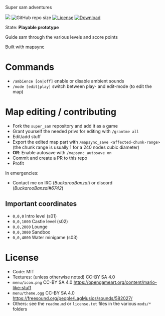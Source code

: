 Super sam adventures

![](https://github.com/BuckarooBanzay/super_sam/workflows/luacheck/badge.svg)
![GitHub repo size](https://img.shields.io/github/repo-size/buckaroobanzay/super_sam)
[![License](https://img.shields.io/badge/License-MIT%20and%20CC%20BY--SA%204.0-green.svg)](license.txt)
[![Download](https://img.shields.io/badge/Download-ContentDB-blue.svg)](https://content.minetest.net/packages/BuckarooBanzay/super_sam)

State: **Playable prototype**

Guide sam through the various levels and score points

Built with [mapsync](https://github.com/Buckaroobanzay/mapsync)

# Commands

* `/ambience [on|off]` enable or disable ambient sounds
* `/mode [edit|play]` switch between play- and edit-mode (to edit the map)

# Map editing / contributing

* Fork the `super_sam` repository and add it as a game
* Grant yourself the needed privs for editing with `/grantme all`
* Edit/add stuff
* Export the edited map part with `/mapsync_save <affected-chunk-range>` (the chunk range is usually 1 for a 240 nodes cubic diameter)
* **OR**: Enable autosave with `/mapsync_autosave on`
* Commit and create a PR to this repo
* Profit

In emergencies:
* Contact me on IRC (*BuckarooBanzai*) or discord (*BuckarooBanzai#6742*)

## Important coordinates

* `0,0,0` Intro level (s01)
* `0,0,1000` Castle level (s02)
* `0,0,2000` Lounge
* `0,0,3000` Sandbox
* `0,0,4000` Water minigame (s03)

# License

* Code: MIT
* Textures: (unless otherwise noted) CC-BY SA 4.0
* `menu/icon.png` CC-BY SA 4.0 https://opengameart.org/content/mario-like-stuff
* `menu/theme.ogg` CC-BY SA 4.0 https://freesound.org/people/LagMusics/sounds/582027/
* Others: see the `readme.md` or `license.txt` files in the various `mods/*` folders
